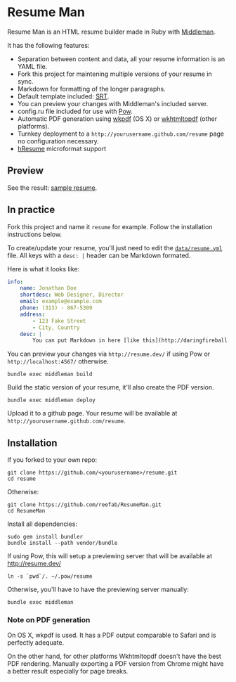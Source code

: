 # Resume Man

Resume Man is an HTML resume builder made in Ruby with [Middleman](http://middlemanapp.com/).

It has the following features:

 * Separation between content and data, all your resume information is an YAML
   file.
 * Fork this project for maintening multiple versions of your resume in sync.
 * Markdown for formatting of the longer paragraphs.
 * Default template included: [SRT](http://sampleresumetemplate.net/).
 * You can preview your changes with Middleman's included server.
 * config.ru file included for use with [Pow](http://pow.cx).
 * Automatic PDF generation using [wkpdf](http://plessl.github.io/wkpdf/) (OS X) or  [wkhtmltopdf](http://code.google.com/p/wkhtmltopdf/) (other platforms).
 * Turnkey deployment to a `http://yourusername.github.com/resume` page no configuration necessary. 
 * [hResume](http://microformats.org/wiki/hResume) microformat support

## Preview

See the result: [sample resume](http://reefab.github.com/ResumeMan/).

## In practice

Fork this project and name it `resume` for example. 
Follow the installation instructions below.

To create/update your resume, you'll just need to edit the [`data/resume.yml`](https://github.com/reefab/ResumeMan/blob/master/data/resume.yml) file.
All keys with a `desc: |` header can be Markdown formated.

Here is what it looks like:

```yaml
info:
    name: Jonathan Doe
    shortdesc: Web Designer, Director
    email: example@example.com
    phone: (313) - 867-5309
    address:
        - 123 Fake Street
        - City, Country
    desc: |
        You can put Markdown in here [like this](http://daringfireball.net/projects/markdown/).
```

You can preview your changes via `http://resume.dev/` if using Pow or `http://localhost:4567/` otherwise.

    bundle exec middleman build

Build the static version of your resume, it'll also create the PDF version.

    bundle exec middleman deploy

Upload it to a github page. Your resume will be available at `http://yourusername.github.com/resume`.

## Installation

If you forked to your own repo:

    git clone https://github.com/<yourusername>/resume.git
    cd resume

Otherwise:

    git clone https://github.com/reefab/ResumeMan.git
    cd ResumeMan

Install all dependencies:

    sudo gem install bundler
    bundle install --path vendor/bundle

If using Pow, this will setup a previewing server that will be available at
http://resume.dev/

    ln -s `pwd`/. ~/.pow/resume

Otherwise, you'll have to have the previewing server manually:

    bundle exec middleman

### Note on PDF generation

On OS X, wkpdf is used. It has a PDF output comparable to Safari and is
perfectly adequate.

On the other hand, for other platforms Wkhtmltopdf doesn't have the best PDF rendering. Manually exporting a PDF version from Chrome might have a better result
especially for page breaks.
